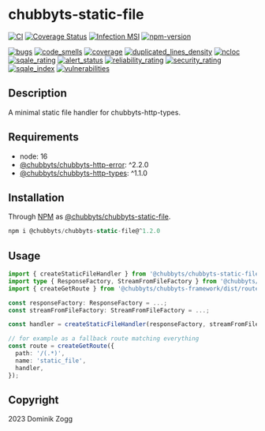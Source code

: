 # chubbyts-static-file

[![CI](https://github.com/chubbyts/chubbyts-static-file/workflows/CI/badge.svg?branch=master)](https://github.com/chubbyts/chubbyts-static-file/actions?query=workflow%3ACI)
[![Coverage Status](https://coveralls.io/repos/github/chubbyts/chubbyts-static-file/badge.svg?branch=master)](https://coveralls.io/github/chubbyts/chubbyts-static-file?branch=master)
[![Infection MSI](https://badge.stryker-mutator.io/github.com/chubbyts/chubbyts-static-file/master)](https://dashboard.stryker-mutator.io/reports/github.com/chubbyts/chubbyts-static-file/master)
[![npm-version](https://img.shields.io/npm/v/@chubbyts/chubbyts-static-file.svg)](https://www.npmjs.com/package/@chubbyts/chubbyts-static-file)

[![bugs](https://sonarcloud.io/api/project_badges/measure?project=chubbyts_chubbyts-static-file&metric=bugs)](https://sonarcloud.io/dashboard?id=chubbyts_chubbyts-static-file)
[![code_smells](https://sonarcloud.io/api/project_badges/measure?project=chubbyts_chubbyts-static-file&metric=code_smells)](https://sonarcloud.io/dashboard?id=chubbyts_chubbyts-static-file)
[![coverage](https://sonarcloud.io/api/project_badges/measure?project=chubbyts_chubbyts-static-file&metric=coverage)](https://sonarcloud.io/dashboard?id=chubbyts_chubbyts-static-file)
[![duplicated_lines_density](https://sonarcloud.io/api/project_badges/measure?project=chubbyts_chubbyts-static-file&metric=duplicated_lines_density)](https://sonarcloud.io/dashboard?id=chubbyts_chubbyts-static-file)
[![ncloc](https://sonarcloud.io/api/project_badges/measure?project=chubbyts_chubbyts-static-file&metric=ncloc)](https://sonarcloud.io/dashboard?id=chubbyts_chubbyts-static-file)
[![sqale_rating](https://sonarcloud.io/api/project_badges/measure?project=chubbyts_chubbyts-static-file&metric=sqale_rating)](https://sonarcloud.io/dashboard?id=chubbyts_chubbyts-static-file)
[![alert_status](https://sonarcloud.io/api/project_badges/measure?project=chubbyts_chubbyts-static-file&metric=alert_status)](https://sonarcloud.io/dashboard?id=chubbyts_chubbyts-static-file)
[![reliability_rating](https://sonarcloud.io/api/project_badges/measure?project=chubbyts_chubbyts-static-file&metric=reliability_rating)](https://sonarcloud.io/dashboard?id=chubbyts_chubbyts-static-file)
[![security_rating](https://sonarcloud.io/api/project_badges/measure?project=chubbyts_chubbyts-static-file&metric=security_rating)](https://sonarcloud.io/dashboard?id=chubbyts_chubbyts-static-file)
[![sqale_index](https://sonarcloud.io/api/project_badges/measure?project=chubbyts_chubbyts-static-file&metric=sqale_index)](https://sonarcloud.io/dashboard?id=chubbyts_chubbyts-static-file)
[![vulnerabilities](https://sonarcloud.io/api/project_badges/measure?project=chubbyts_chubbyts-static-file&metric=vulnerabilities)](https://sonarcloud.io/dashboard?id=chubbyts_chubbyts-static-file)

## Description

A minimal static file handler for chubbyts-http-types.

## Requirements

 * node: 16
 * [@chubbyts/chubbyts-http-error][2]: ^2.2.0
 * [@chubbyts/chubbyts-http-types][3]: ^1.1.0

## Installation

Through [NPM](https://www.npmjs.com) as [@chubbyts/chubbyts-static-file][1].

```ts
npm i @chubbyts/chubbyts-static-file@^1.2.0
```

## Usage

```ts
import { createStaticFileHandler } from '@chubbyts/chubbyts-static-file/dist/handler';
import type { ResponseFactory, StreamFromFileFactory } from '@chubbyts/chubbyts-http-types/dist/message-factory';
import { createGetRoute } from '@chubbyts/chubbyts-framework/dist/router/route';

const responseFactory: ResponseFactory = ...;
const streamFromFileFactory: StreamFromFileFactory = ...;

const handler = createStaticFileHandler(responseFactory, streamFromFileFactory, '/path/to/public/directory');

// for example as a fallback route matching everything
const route = createGetRoute({
  path: '/(.*)',
  name: 'static_file',
  handler,
});
```

## Copyright

2023 Dominik Zogg

[1]: https://www.npmjs.com/package/@chubbyts/chubbyts-static-file
[2]: https://www.npmjs.com/package/@chubbyts/chubbyts-http-error
[3]: https://www.npmjs.com/package/@chubbyts/chubbyts-http-types
